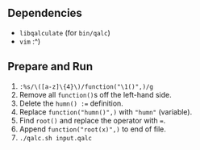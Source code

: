 ## Dependencies

- `libqalculate` (for `bin/qalc`)
- `vim` :^)

## Prepare and Run

1. `:%s/\([a-z]\{4}\)/function("\1()",)/g`
2. Remove all `function()`s off the left-hand side.
3. Delete the `humn() :=` definition.
4. Replace `function("humn()",)` with `"humn"` (variable).
5. Find `root()` and replace the operator with `=`.
6. Append `function("root(x)",)` to end of file.
7. `./qalc.sh input.qalc`
